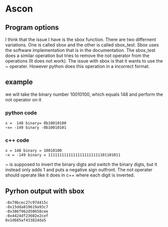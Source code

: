 # Ascon
## Program options
I think that the issue I have is the sbox function. There are two differnent variations. One is called sbox and the other is called sbox_test. Sbox uses the software implementation that is in the documentation. The sbox_test does a similar operation but tries to remove the not operator from the operations (It does not work). The issue with sbox is that it wants to use the ~ operater. However python does this operation in a incorrect format.
## example
we will take the binary number 10010100, which equals 148 and perform the not operator on it
### python code
```code
x =  148 binary= 0b10010100
~x= -149 binary -0b10010101
```
### c++ code
```code
x = 148 binary = 10010100
~x = -149 binary = 11111111111111111111111101101011
```
~ is supposed to invert the binary digts and switch the binary digts, but it instead only adds 1 and puts a negative sign outfront. The not operater should operate like it does in c++ where each digit is inverted. 

## Pyrhon output with sbox
```code 
-0x79bcec27c97d415c
-0x15dda819619a93c7
-0x386f962d50658cee
-0x4424df23602e2cef
0x1d685af43382dda5
```
